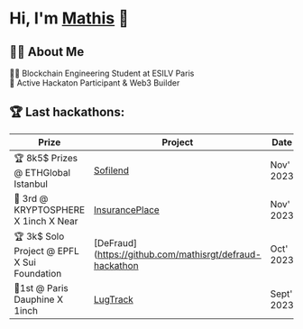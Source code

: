 <h1>Hi, I'm <a href="https://www.linkedin.com/in/mathis-sergent/">Mathis</a> 👋</h1>

<h2>👨‍💻 About Me</h2>
👨‍🎓 Blockchain Engineering Student at ESILV Paris<br>🥇 Active Hackaton Participant & Web3 Builder

<h2>🏆 Last hackathons:</h2>

| Prize | Project | Date | Where |
| --- | --- | --- | --- |
| 🏆 8k5$ Prizes @ ETHGlobal Istanbul | [Sofilend](https://ethglobal.com/showcase/sofilend-fajeu) | Nov' 2023 | [ETHGlobal Istanbul](https://ethglobal.com/) |
| 🥉 3rd @ KRYPTOSPHERE X 1inch X Near | [InsurancePlace](https://github.com/mathisrgt/InsurancePlace) | Nov' 2023 | [Kryptosphere](https://twitter.com/KRYPTOSPHERE) |
| 🏆 3k$ Solo Project @ EPFL X Sui Foundation | [DeFraud](https://github.com/mathisrgt/defraud-hackathon | Oct' 2023 | [HEC Paris](https://www.hec.edu/fr) |
| 🥇1st @ Paris Dauphine X 1inch | [LugTrack](https://github.com/Shimadakunn/LugTrack) | Sept' 2023 | [Paris Dauphine](https://dauphine.psl.eu/)
